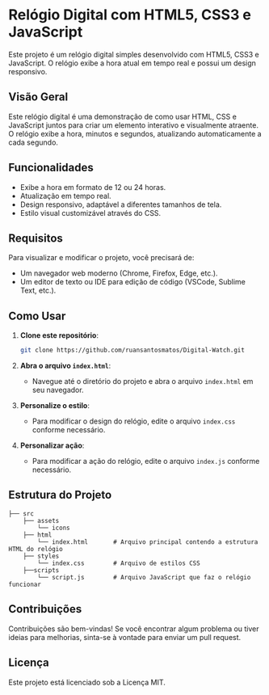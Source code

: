 # Relógio Digital com HTML5, CSS3 e JavaScript

Este projeto é um relógio digital simples desenvolvido com HTML5, CSS3 e JavaScript. O relógio exibe a hora atual em tempo real e possui um design responsivo.

## Visão Geral

Este relógio digital é uma demonstração de como usar HTML, CSS e JavaScript juntos para criar um elemento interativo e visualmente atraente. O relógio exibe a hora, minutos e segundos, atualizando automaticamente a cada segundo.

## Funcionalidades

- Exibe a hora em formato de 12 ou 24 horas.
- Atualização em tempo real.
- Design responsivo, adaptável a diferentes tamanhos de tela.
- Estilo visual customizável através do CSS.

## Requisitos

Para visualizar e modificar o projeto, você precisará de:

- Um navegador web moderno (Chrome, Firefox, Edge, etc.).
- Um editor de texto ou IDE para edição de código (VSCode, Sublime Text, etc.).

## Como Usar

1. **Clone este repositório**:
    ```bash
    git clone https://github.com/ruansantosmatos/Digital-Watch.git
    ```

2. **Abra o arquivo `index.html`**:
    - Navegue até o diretório do projeto e abra o arquivo `index.html` em seu navegador.

3. **Personalize o estilo**:
    - Para modificar o design do relógio, edite o arquivo `index.css` conforme necessário.

4. **Personalizar ação**:
    - Para modificar a ação do relógio, edite o arquivo `index.js` conforme necessário.

## Estrutura do Projeto

```plaintext
├── src
    ├── assets
        └── icons
    ├── html
        └── index.html       # Arquivo principal contendo a estrutura HTML do relógio
    ├── styles
        └── index.css        # Arquivo de estilos CSS
    ├──scripts
        └── script.js        # Arquivo JavaScript que faz o relógio funcionar
```

## Contribuições

Contribuições são bem-vindas! Se você encontrar algum problema ou tiver ideias para melhorias, sinta-se à vontade para enviar um pull request.

## Licença

Este projeto está licenciado sob a Licença MIT.